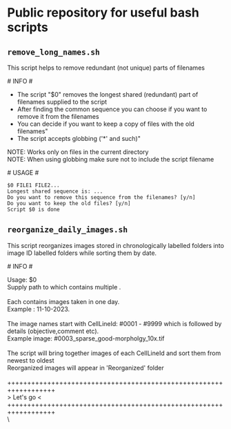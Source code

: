 # Public repository for useful bash scripts

## `remove_long_names.sh`

This script helps to remove redundant (not unique) parts of filenames

\# INFO #

* The script "$0" removes the longest shared (redundant) part of filenames supplied to the script
* After finding the common sequence you can choose if you want to remove it from the filenames
* You can decide if you want to keep a copy of files with the old filenames"
* The script accepts globbing ('*' and such)"

NOTE: Works only on files in the current directory\
NOTE: When using globbing make sure not to include the script filename

\# USAGE #

`$0 FILE1 FILE2...`\
`Longest shared sequence is: ... `\
`Do you want to remove this sequence from the filenames? [y/n]`\
`Do you want to keep the old files? [y/n]`\
`Script $0 is done`


## `reorganize_daily_images.sh`

This script reorganizes images stored in chronologically labelled folders into image ID labelled folders while sorting
them by date.

\# INFO #
 
Usage: $0 <parent-folder>                  \
Supply path to <parent-folder> which contains multiple <sub-folders>.\
\
Each <sub-folder> contains images taken in one day.\
Example <sub-folder>: 11-10-2023.\
\
The image names start with CellLineId: #0001 - #9999 which is followed by details (objective,comment etc).\
Example image: #0003_sparse_good-morpholgy_10x.tif\
\
The script will bring together images of each CellLineId and sort them from newest to oldest\
Reorganized images will appear in 'Reorganized' folder\
\
++++++++++++++++++++++++++++++++++++++++++++++++++++++++++++++++++\
                          >  Let's go  <                             \
++++++++++++++++++++++++++++++++++++++++++++++++++++++++++++++++++\
\
